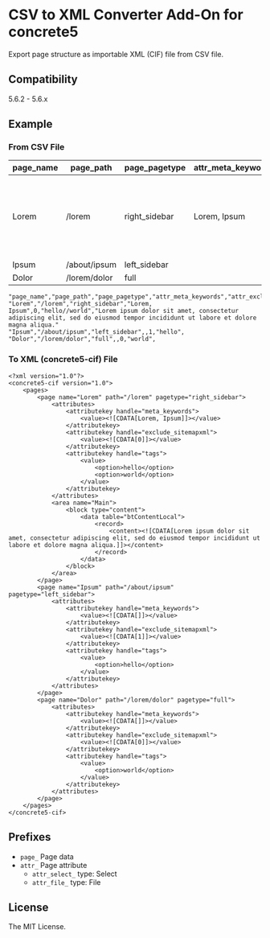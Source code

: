 # CSV to XML Converter Add-On for concrete5

Export page structure as importable XML (CIF) file from CSV file.

## Compatibility

5.6.2 - 5.6.x

## Example

### From CSV File

|page_name|page_path|page_pagetype|attr_meta_keywords|attr_exclude_sitemapxml|attr_select_tags|block_Main/content|
|----|----|----|----|----|----|----|
|Lorem|/lorem|right_sidebar|Lorem, Ipsum|0|hello//world|Lorem ipsum dolor sit amet, consectetur adipiscing elit, sed do eiusmod tempor incididunt ut labore et dolore magna aliqua.|
|Ipsum|/about/ipsum|left_sidebar||1|hello||
|Dolor|/lorem/dolor|full||0|world||

```
"page_name","page_path","page_pagetype","attr_meta_keywords","attr_exclude_sitemapxml","attr_select_tags","block_Main/content"
"Lorem","/lorem","right_sidebar","Lorem, Ipsum",0,"hello//world","Lorem ipsum dolor sit amet, consectetur adipiscing elit, sed do eiusmod tempor incididunt ut labore et dolore magna aliqua."
"Ipsum","/about/ipsum","left_sidebar",,1,"hello",
"Dolor","/lorem/dolor","full",,0,"world",
```

### To XML (concrete5-cif) File

```
<?xml version="1.0"?>
<concrete5-cif version="1.0">
    <pages>
        <page name="Lorem" path="/lorem" pagetype="right_sidebar">
            <attributes>
                <attributekey handle="meta_keywords">
                    <value><![CDATA[Lorem, Ipsum]]></value>
                </attributekey>
                <attributekey handle="exclude_sitemapxml">
                    <value><![CDATA[0]]></value>
                </attributekey>
                <attributekey handle="tags">
                    <value>
                        <option>hello</option>
                        <option>world</option>
                    </value>
                </attributekey>
            </attributes>
            <area name="Main">
                <block type="content">
                    <data table="btContentLocal">
                        <record>
                            <content><![CDATA[Lorem ipsum dolor sit amet, consectetur adipiscing elit, sed do eiusmod tempor incididunt ut labore et dolore magna aliqua.]]></content>
                        </record>
                    </data>
                </block>
            </area>
        </page>
        <page name="Ipsum" path="/about/ipsum" pagetype="left_sidebar">
            <attributes>
                <attributekey handle="meta_keywords">
                    <value><![CDATA[]]></value>
                </attributekey>
                <attributekey handle="exclude_sitemapxml">
                    <value><![CDATA[1]]></value>
                </attributekey>
                <attributekey handle="tags">
                    <value>
                        <option>hello</option>
                    </value>
                </attributekey>
            </attributes>
        </page>
        <page name="Dolor" path="/lorem/dolor" pagetype="full">
            <attributes>
                <attributekey handle="meta_keywords">
                    <value><![CDATA[]]></value>
                </attributekey>
                <attributekey handle="exclude_sitemapxml">
                    <value><![CDATA[0]]></value>
                </attributekey>
                <attributekey handle="tags">
                    <value>
                        <option>world</option>
                    </value>
                </attributekey>
            </attributes>
        </page>
    </pages>
</concrete5-cif>
```

## Prefixes

* `page_` Page data
* `attr_` Page attribute
  * `attr_select_` type: Select
  * `attr_file_` type: File

## License

The MIT License.
